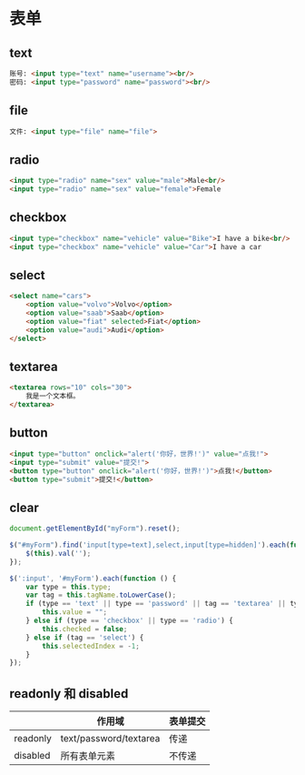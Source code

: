# 表单

## text

```html
账号: <input type="text" name="username"><br/>
密码: <input type="password" name="password"><br/>
```

## file

```html
文件: <input type="file" name="file">
```

## radio

```html
<input type="radio" name="sex" value="male">Male<br/>
<input type="radio" name="sex" value="female">Female
```

## checkbox

```html
<input type="checkbox" name="vehicle" value="Bike">I have a bike<br/>
<input type="checkbox" name="vehicle" value="Car">I have a car
```

## select

```html
<select name="cars">
    <option value="volvo">Volvo</option>
    <option value="saab">Saab</option>
    <option value="fiat" selected>Fiat</option>
    <option value="audi">Audi</option>
</select>
```

## textarea

```html
<textarea rows="10" cols="30">
    我是一个文本框。
</textarea>
```

## button

```html
<input type="button" onclick="alert('你好，世界!')" value="点我!">
<input type="submit" value="提交!">
<button type="button" onclick="alert('你好，世界!')">点我!</button>
<button type="submit">提交!</button>
```

## clear

```javascript
document.getElementById("myForm").reset();

$("#myForm").find('input[type=text],select,input[type=hidden]').each(function() {
    $(this).val('');
});

$(':input', '#myForm').each(function () {
    var type = this.type;
    var tag = this.tagName.toLowerCase();
    if (type == 'text' || type == 'password' || tag == 'textarea' || type == "hidden") {
        this.value = "";
    } else if (type == 'checkbox' || type == 'radio') {
        this.checked = false;
    } else if (tag == 'select') {
        this.selectedIndex = -1;
    }
});
```

## readonly 和 disabled

|          | 作用域                 | 表单提交 |
| -------- | ---------------------- | -------- |
| readonly | text/password/textarea | 传递     |
| disabled | 所有表单元素           | 不传递   |

